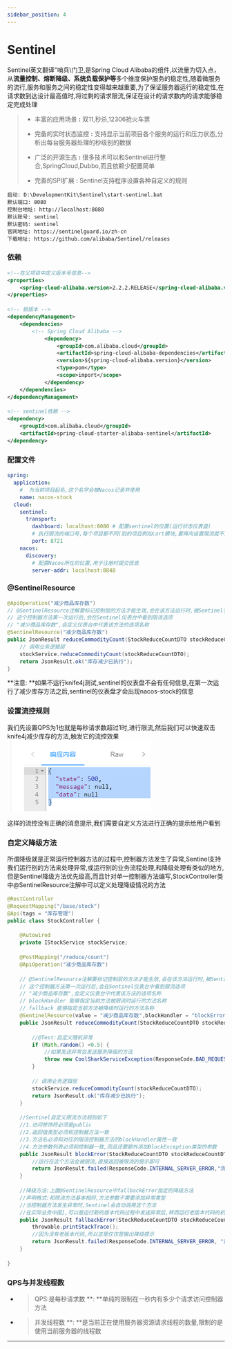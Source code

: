 ```yaml
---
sidebar_position: 4
---
```


# Sentinel


Sentinel英文翻译"哨兵\门卫,是Spring Cloud Alibaba的组件,以流量为切入点，从**流量控制、熔断降级、系统负载保护等**多个维度保护服务的稳定性,随着微服务的流行,服务和服务之间的稳定性变得越来越重要,为了保证服务器运行的稳定性,在请求数到达设计最高值时,将过剩的请求限流,保证在设计的请求数内的请求能够稳定完成处理

> - 丰富的应用场景 **:** 双11,秒杀,12306抢火车票
>
> - 完备的实时状态监控 **:** 支持显示当前项目各个服务的运行和压力状态,分析出每台服务器处理的秒级别的数据
>
> - 广泛的开源生态 **:** 很多技术可以和Sentinel进行整合,SpringCloud,Dubbo,而且依赖少配置简单
>
> - 完善的SPI扩展 **:** Sentinel支持程序设置各种自定义的规则

``` ABAP
启动: D:\DevelopmentKit\Sentinel\start-sentinel.bat
默认端口: 8080
控制台地址: http://localhost:8080
默认账号: sentinel
默认密码: sentinel
官网地址: https://sentinelguard.io/zh-cn
下载地址: https://github.com/alibaba/Sentinel/releases
```

### 依赖

```xml
<!--在父项目中定义版本号信息-->
<properties>
    <spring-cloud-alibaba.version>2.2.2.RELEASE</spring-cloud-alibaba.version>
</properties>

<!-- 锁版本 -->
<dependencyManagement>
    <dependencies>
        <!-- Spring Cloud Alibaba -->
            <dependency>
                <groupId>com.alibaba.cloud</groupId>
                <artifactId>spring-cloud-alibaba-dependencies</artifactId>
                <version>${spring-cloud-alibaba.version}</version>
                <type>pom</type>
                <scope>import</scope>
            </dependency>
    </dependencies>
</dependencyManagement>

<!-- sentinel依赖 -->
<dependency>
    <groupId>com.alibaba.cloud</groupId>
    <artifactId>spring-cloud-starter-alibaba-sentinel</artifactId>
</dependency>
```

### 配置文件

``` yaml
spring:
  application:
    #  为当前项目起名,这个名字会被Nacos记录并使用
    name: nacos-stock
  cloud:
    sentinel:
      transport:
        dashboard: localhost:8080 # 配置sentinel的位置(运行状态仪表盘)
        # 执行限流的端口号,每个项目都不同(别的项目例如cart模块,要再向设置限流就不能用8721了)
        port: 8721
    nacos:
      discovery:
        # 配置Nacos所在的位置,用于注册时提交信息
        server-addr: localhost:8848
```

### @SentinelResource

``` java
@ApiOperation("减少商品库存数")
// @SentinelResource注解要标记控制层的方法才能生效,会在该方法运行时,被Sentinel管理
// 这个控制器方法第一次运行后,会在Sentinel仪表台中看到限流选项
// "减少商品库存数",会定义仪表台中代表该方法的选项名称
@SentinelResource("减少商品库存数")
public JsonResult reduceCommodityCount(StockReduceCountDTO stockReduceCountDTO){
    // 调用业务逻辑层
    stockService.reduceCommodityCount(stockReduceCountDTO);
    return JsonResult.ok("库存减少已执行");
}
```

**注意: **如果不运行knife4j测试,sentinel的仪表盘不会有任何信息,在第一次运行了减少库存方法之后,sentinel的仪表盘才会出现nacos-stock的信息

### 设置流控规则

我们先设置QPS为1也就是每秒请求数超过1时,进行限流,然后我们可以快速双击knife4j减少库存的方法,触发它的流控效果![sentinelQPS限流响应结果](./sentinelQPS限流响应结果.png)

这样的流控没有正确的消息提示,我们需要自定义方法进行正确的提示给用户看到

### 自定义降级方法

所谓降级就是正常运行控制器方法的过程中,控制器方法发生了异常,Sentinel支持我们运行别的方法来处理异常,或运行别的业务流程处理,和降级处理有类似的地方,但是Sentinel降级方法优先级高,而且针对单一控制器方法编写,StockController类中@SentinelResource注解中可以定义处理降级情况的方法

``` java
@RestController
@RequestMapping("/base/stock")
@Api(tags = "库存管理")
public class StockController {

    @Autowired
    private IStockService stockService;

    @PostMapping("/reduce/count")
    @ApiOperation("减少商品库存数")
    
    // @SentinelResource注解要标记控制层的方法才能生效,会在该方法运行时,被Sentinel管理
    // 这个控制器方法第一次运行后,会在Sentinel仪表台中看到限流选项
    // "减少商品库存数",会定义仪表台中代表该方法的选项名称
    // blockHandler 能够指定当前方法被限流时运行的方法名称
    // fallback 能够指定当前方法被降级时运行的方法名称
    @SentinelResource(value = "减少商品库存数",blockHandler = "blockError",fallback = "fallbackError")
    public JsonResult reduceCommodityCount(StockReduceCountDTO stockReduceCountDTO){

        //@Test:自定义随机异常
        if (Math.random() <0.5) {
            //如果发送异常会发送服务降级的方法
            throw new CoolSharkServiceException(ResponseCode.BAD_REQUEST, "随机异常");
        }

        // 调用业务逻辑层
        stockService.reduceCommodityCount(stockReduceCountDTO);
        return JsonResult.ok("库存减少已执行");
    }

    //Sentinel自定义限流方法规则如下
    //1.访问修饰符必须是public
    //2.返回值类型必须和控制器方法一致
    //3.方法名必须和对应的限流控制器方法的blockHandler属性一致
    //4.方法参数列表必须和控制器一致,而且还要额外添加BlockException类型的参数
    public JsonResult blockError(StockReduceCountDTO stockReduceCountDTO, BlockException e) {
        //运行在这个方法会被限流,直接返回被限流的提示即可
        return JsonResult.failed(ResponseCode.INTERNAL_SERVER_ERROR,"流量过大服务器忙请稍后再试!");
    }

    //降级方法:上面@SentinelResource中fallbackError指定的降级方法
    //声明格式:和限流方法基本相同,方法参数不需要添加异常类型
    //当控制器方法发生异常时,Sentinel会自动调用这个方法
    //在实际业务中国],可以是运行新的版本代码过程中发送异常后,转而运行老版本代码的机制
    public JsonResult fallbackError(StockReduceCountDTO stockReduceCountDTO,Throwable throwable) {
        throwable.printStackTrace();
        //因为没有老版本代码,所以这里仅仅是输出降级提示
        return JsonResult.failed(ResponseCode.INTERNAL_SERVER_ERROR, "运行发生异常,服务降级");
    }

}

```

### QPS与并发线程数

* > QPS:是每秒请求数 **: **单纯的限制在一秒内有多少个请求访问控制器方法

* > 并发线程数 **: **是当前正在使用服务器资源请求线程的数量,限制的是使用当前服务器的线程数

------

## 

